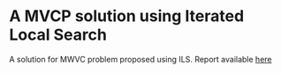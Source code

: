 # A MVCP solution using Iterated Local Search

A solution for MWVC problem proposed using ILS. Report available [here](https://github.com/khalld/mwvc-using-ils-java/blob/main/report/report.pdf)

